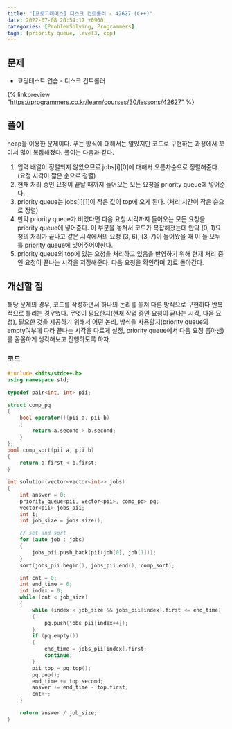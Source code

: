 ```yaml
---
title: "[프로그래머스] 디스크 컨트롤러 - 42627 (C++)"
date: 2022-07-08 20:54:17 +0900
categories: [ProblemSolving, Programmers]
tags: [priority queue, level3, cpp]
---
```


## 문제

- 코딩테스트 연습 - 디스크 컨트롤러

{% linkpreview "https://programmers.co.kr/learn/courses/30/lessons/42627" %}

## 풀이

heap을 이용한 문제이다. 푸는 방식에 대해서는 알았지만 코드로 구현하는 과정에서 꼬여서 많이 복잡해졌다. 풀이는 다음과 같다.

1. 입력 배열이 정렬되지 않았으므로 jobs[i][0]에 대해서 오름차순으로 정렬해준다. (요청 시각이 짧은 순으로 정렬)
2. 현재 처리 중인 요청이 끝날 때까지 들어오는 모든 요청을 priority queue에 넣어준다.
3. priority queue는 jobs[i][1]이 작은 값이 top에 오게 된다. (처리 시간이 작은 순으로 정렬)
4. 만약 priority queue가 비었다면 다음 요청 시각까지 들어오는 모든 요청을 priority queue에 넣어준다.
   이 부분을 놓쳐서 코드가 복잡해졌는데 만약 (0, 1)요청의 처리가 끝나고 같은 시각에서의 요청 (3, 6), (3, 7)이 들어왔을 때 이 둘 모두를 priority queue에 넣어주어야한다.
5. priority queue의 top에 있는 요청을 처리하고 있음을 반영하기 위해 현재 처리 중인 요청이 끝나는 시각을 저장해준다. 다음 요청을 확인하며 2)로 돌아간다.

## 개선할 점

해당 문제의 경우, 코드를 작성하면서 하나의 논리를 놓쳐 다른 방식으로 구현하다 반복적으로 틀리는 경우였다. 무엇이 필요한지(현재 작업 중인 요청이 끝나는 시각, 다음 요청), 필요한 것을 제공하기 위해서 어떤 논리, 방식을 사용할지(priority queue의 empty여부에 따라 끝나는 시각을 다르게 설정, priority queue에서 다음 요청 뽑아냄)를 꼼꼼하게 생각해보고 진행하도록 하자.

### 코드

```cpp
#include <bits/stdc++.h>
using namespace std;

typedef pair<int, int> pii;

struct comp_pq
{
    bool operator()(pii a, pii b)
    {
        return a.second > b.second;
    }
};
bool comp_sort(pii a, pii b)
{
    return a.first < b.first;
}

int solution(vector<vector<int>> jobs)
{
    int answer = 0;
    priority_queue<pii, vector<pii>, comp_pq> pq;
    vector<pii> jobs_pii;
    int i;
    int job_size = jobs.size();

    // set and sort
    for (auto job : jobs)
    {
        jobs_pii.push_back(pii(job[0], job[1]));
    }
    sort(jobs_pii.begin(), jobs_pii.end(), comp_sort);

    int cnt = 0;
    int end_time = 0;
    int index = 0;
    while (cnt < job_size)
    {
        while (index < job_size && jobs_pii[index].first <= end_time)
        {
            pq.push(jobs_pii[index++]);
        }
        if (pq.empty())
        {
            end_time = jobs_pii[index].first;
            continue;
        }
        pii top = pq.top();
        pq.pop();
        end_time += top.second;
        answer += end_time - top.first;
        cnt++;
    }

    return answer / job_size;
}
```
